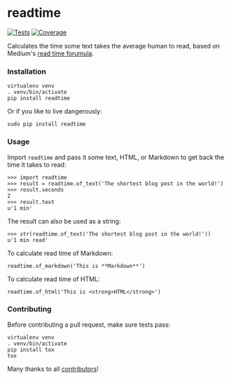# readtime

[![Tests](https://travis-ci.org/alanhamlett/readtime.svg?branch=master)](https://travis-ci.org/alanhamlett/readtime)
[![Coverage](https://coveralls.io/repos/github/alanhamlett/readtime/badge.svg?branch=master)](https://coveralls.io/github/alanhamlett/readtime?branch=master)

Calculates the time some text takes the average human to read, based on Medium's [read time forumula](https://help.medium.com/hc/en-us/articles/214991667-Read-time).


### Installation

    virtualenv venv
    . venv/bin/activate
    pip install readtime

Or if you like to live dangerously:

    sudo pip install readtime


### Usage

Import `readtime` and pass it some text, HTML, or Markdown to get back the time it takes to read:

    >>> import readtime
    >>> result = readtime.of_text('The shortest blog post in the world!')
    >>> result.seconds
    2
    >>> result.text
    u'1 min'

The result can also be used as a string:

    >>> str(readtime.of_text('The shortest blog post in the world!'))
    u'1 min read'

To calculate read time of Markdown:

    readtime.of_markdown('This is **Markdown**')

To calculate read time of HTML:

    readtime.of_html('This is <strong>HTML</strong>')


### Contributing

Before contributing a pull request, make sure tests pass:

    virtualenv venv
    . venv/bin/activate
    pip install tox
    tox

Many thanks to all [contributors](https://github.com/alanhamlett/readtime/blob/master/AUTHORS)!
